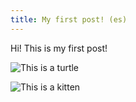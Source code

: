 ```yaml
---
title: My first post! (es)
--- 
```


Hi! This is my first post!

![This is a turtle](turtle.jpg)

![This is a kitten](images/kitten.jpg)
